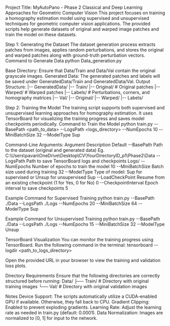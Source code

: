 Project Title: MyAutoPano - Phase 2
Classical and Deep Learning Approaches for Geometric Computer Vision
This project focuses on training a homography estimation model using supervised and unsupervised techniques for geometric computer vision applications. The provided scripts help generate datasets of original and warped image patches and train the model on these datasets.

Step 1: Generating the Dataset
The dataset generation process extracts patches from images, applies random perturbations, and stores the original and warped patches along with ground-truth perturbation vectors.
Command to Generate Data
python Data_generation.py

Base Directory: Ensure that Data/Train and Data/Val contain the original grayscale images.
Generated Data: The generated patches and labels will be saved under GeneratedData/Train and GeneratedData/Val.
Output Structure:
|-- GeneratedData/
    |-- Train/
        |-- Original/       # Original patches
        |-- Warped/         # Warped patches
        |-- Labels/         # Perturbations, corners, and homography matrices
    |-- Val/
        |-- Original/
        |-- Warped/
        |-- Labels/


Step 2: Training the Model
The training script supports both supervised and unsupervised learning approaches for homography estimation. It uses TensorBoard for visualizing the training progress and saves model checkpoints periodically.
Command to Train the Model
python train.py --BasePath <path_to_data> --LogsPath <logs_directory> --NumEpochs 10 --MiniBatchSize 32 --ModelType Sup

Command-Line Arguments:
Argument
Description
Default
--BasePath
Path to the dataset (original and generated data)
Eg. C:\Users\pavan\OneDrive\Desktop\CV\YourDirectoryID_p1\Phase2\Data
--LogsPath
Path to save TensorBoard logs and checkpoints
Logs/
--NumEpochs
Number of epochs to train the model
10
--MiniBatchSize
Batch size used during training
32
--ModelType
Type of model: Sup for supervised or Unsup for unsupervised
Sup
--LoadCheckPoint
Resume from an existing checkpoint (1 for Yes, 0 for No)
0
--CheckpointInterval
Epoch interval to save checkpoints
5

Example Command for Supervised Training
python train.py --BasePath ./Data --LogsPath ./Logs --NumEpochs 20 --MiniBatchSize 64 --ModelType Sup

Example Command for Unsupervised Training
python train.py --BasePath ./Data --LogsPath ./Logs --NumEpochs 15 --MiniBatchSize 32 --ModelType Unsup


TensorBoard Visualization
You can monitor the training progress using TensorBoard. Run the following command in the terminal:
tensorboard --logdir <path_to_logs_directory>

Open the provided URL in your browser to view the training and validation loss plots.

Directory Requirements
Ensure that the following directories are correctly structured before running:
 Data/
├── Train/          # Directory with original training images
└── Val/            # Directory with original validation images

Notes
Device Support: The scripts automatically utilize a CUDA-enabled GPU if available. Otherwise, they fall back to CPU.
Gradient Clipping: Enabled to prevent exploding gradients.
Learning Rate: Adjust the learning rate as needed in train.py (default: 0.0001).
Data Normalization: Images are normalized to [0, 1] for input to the network.
